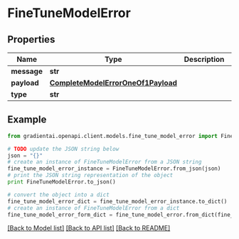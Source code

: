 # FineTuneModelError


## Properties
Name | Type | Description | Notes
------------ | ------------- | ------------- | -------------
**message** | **str** |  | 
**payload** | [**CompleteModelErrorOneOf1Payload**](CompleteModelErrorOneOf1Payload.md) |  | 
**type** | **str** |  | 

## Example

```python
from gradientai.openapi.client.models.fine_tune_model_error import FineTuneModelError

# TODO update the JSON string below
json = "{}"
# create an instance of FineTuneModelError from a JSON string
fine_tune_model_error_instance = FineTuneModelError.from_json(json)
# print the JSON string representation of the object
print FineTuneModelError.to_json()

# convert the object into a dict
fine_tune_model_error_dict = fine_tune_model_error_instance.to_dict()
# create an instance of FineTuneModelError from a dict
fine_tune_model_error_form_dict = fine_tune_model_error.from_dict(fine_tune_model_error_dict)
```
[[Back to Model list]](../README.md#documentation-for-models) [[Back to API list]](../README.md#documentation-for-api-endpoints) [[Back to README]](../README.md)


